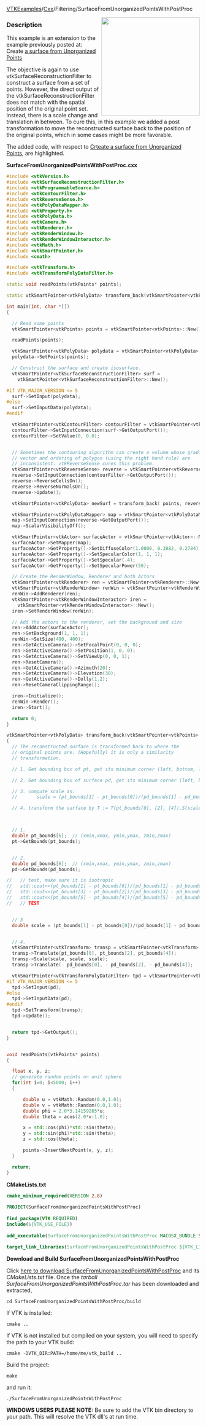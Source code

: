 [VTKExamples](Home)/[Cxx](Cxx)/Filtering/SurfaceFromUnorganizedPointsWithPostProc

<img align="right" src="https://github.com/lorensen/VTKExamples/raw/master/Testing/Baseline/Filtering/TestSurfaceFromUnorganizedPointsWithPostProc.png" width="256" />

### Description
This example is an extension to the example previously posted at:
Create [a surface from Unorganized Points](Cxx/Filtering/SurfaceFromUnorganizedPoints)

The objective is again to use vtkSurfaceReconstructionFilter to construct a surface from a set of points.
However, the direct output of the vtkSurfaceReconstructionFilter does not match with the spatial position of the original point set.
Instead, there is a scale change and translation in between.
To cure this, in this example we added a post transformation to move the reconstructed surface back to the position of the original points, which in some cases might be more favorable.

The added code, with respect to [Crteate a surface from Unorganized Points](Cxx/Filtering/SurfaceFromUnorganizedPoints), are highlighted.

**SurfaceFromUnorganizedPointsWithPostProc.cxx**
```c++
#include <vtkVersion.h>
#include <vtkSurfaceReconstructionFilter.h>
#include <vtkProgrammableSource.h>
#include <vtkContourFilter.h>
#include <vtkReverseSense.h>
#include <vtkPolyDataMapper.h>
#include <vtkProperty.h>
#include <vtkPolyData.h>
#include <vtkCamera.h>
#include <vtkRenderer.h>
#include <vtkRenderWindow.h>
#include <vtkRenderWindowInteractor.h>
#include <vtkMath.h>
#include <vtkSmartPointer.h>
#include <cmath>

#include <vtkTransform.h>
#include <vtkTransformPolyDataFilter.h>

static void readPoints(vtkPoints* points);

static vtkSmartPointer<vtkPolyData> transform_back(vtkSmartPointer<vtkPoints> pt, vtkSmartPointer<vtkPolyData> pd);

int main(int, char *[])
{

  // Read some points
  vtkSmartPointer<vtkPoints> points = vtkSmartPointer<vtkPoints>::New();

  readPoints(points);

  vtkSmartPointer<vtkPolyData> polydata = vtkSmartPointer<vtkPolyData>::New();
  polydata->SetPoints(points);

  // Construct the surface and create isosurface.	
  vtkSmartPointer<vtkSurfaceReconstructionFilter> surf =
    vtkSmartPointer<vtkSurfaceReconstructionFilter>::New();

#if VTK_MAJOR_VERSION <= 5
  surf->SetInput(polydata);
#else
  surf->SetInputData(polydata);
#endif

  vtkSmartPointer<vtkContourFilter> contourFilter = vtkSmartPointer<vtkContourFilter>::New();
  contourFilter->SetInputConnection(surf->GetOutputPort());
  contourFilter->SetValue(0, 0.0);


  // Sometimes the contouring algorithm can create a volume whose gradient
  // vector and ordering of polygon (using the right hand rule) are
  // inconsistent. vtkReverseSense cures this problem.
  vtkSmartPointer<vtkReverseSense> reverse = vtkSmartPointer<vtkReverseSense>::New();
  reverse->SetInputConnection(contourFilter->GetOutputPort());
  reverse->ReverseCellsOn();
  reverse->ReverseNormalsOn();
  reverse->Update();

  vtkSmartPointer<vtkPolyData> newSurf = transform_back( points, reverse->GetOutput());

  vtkSmartPointer<vtkPolyDataMapper> map = vtkSmartPointer<vtkPolyDataMapper>::New();
  map->SetInputConnection(reverse->GetOutputPort());
  map->ScalarVisibilityOff();

  vtkSmartPointer<vtkActor> surfaceActor = vtkSmartPointer<vtkActor>::New();
  surfaceActor->SetMapper(map);
  surfaceActor->GetProperty()->SetDiffuseColor(1.0000, 0.3882, 0.2784);
  surfaceActor->GetProperty()->SetSpecularColor(1, 1, 1);
  surfaceActor->GetProperty()->SetSpecular(.4);
  surfaceActor->GetProperty()->SetSpecularPower(50);

  // Create the RenderWindow, Renderer and both Actors
  vtkSmartPointer<vtkRenderer> ren = vtkSmartPointer<vtkRenderer>::New();
  vtkSmartPointer<vtkRenderWindow> renWin = vtkSmartPointer<vtkRenderWindow>::New();
  renWin->AddRenderer(ren);
  vtkSmartPointer<vtkRenderWindowInteractor> iren =
    vtkSmartPointer<vtkRenderWindowInteractor>::New();
  iren->SetRenderWindow(renWin);

  // Add the actors to the renderer, set the background and size
  ren->AddActor(surfaceActor);
  ren->SetBackground(1, 1, 1);
  renWin->SetSize(400, 400);
  ren->GetActiveCamera()->SetFocalPoint(0, 0, 0);
  ren->GetActiveCamera()->SetPosition(1, 0, 0);
  ren->GetActiveCamera()->SetViewUp(0, 0, 1);
  ren->ResetCamera();
  ren->GetActiveCamera()->Azimuth(20);
  ren->GetActiveCamera()->Elevation(30);
  ren->GetActiveCamera()->Dolly(1.2);
  ren->ResetCameraClippingRange();

  iren->Initialize();
  renWin->Render();
  iren->Start();

  return 0;
}

vtkSmartPointer<vtkPolyData> transform_back(vtkSmartPointer<vtkPoints> pt, vtkSmartPointer<vtkPolyData> pd)
{
  // The reconstructed surface is transformed back to where the
  // original points are. (Hopefully) it is only a similarity
  // transformation.

  // 1. Get bounding box of pt, get its minimum corner (left, bottom, least-z), at c0, pt_bounds

  // 2. Get bounding box of surface pd, get its minimum corner (left, bottom, least-z), at c1, pd_bounds

  // 3. compute scale as:
  //       scale = (pt_bounds[1] - pt_bounds[0])/(pd_bounds[1] - pd_bounds[0]);

  // 4. transform the surface by T := T(pt_bounds[0], [2], [4]).S(scale).T(-pd_bounds[0], -[2], -[4])



  // 1.
  double pt_bounds[6];  // (xmin,xmax, ymin,ymax, zmin,zmax)
  pt->GetBounds(pt_bounds);


  // 2.
  double pd_bounds[6];  // (xmin,xmax, ymin,ymax, zmin,zmax)
  pd->GetBounds(pd_bounds);

//   // test, make sure it is isotropic
//   std::cout<<(pt_bounds[1] - pt_bounds[0])/(pd_bounds[1] - pd_bounds[0])<<std::endl;
//   std::cout<<(pt_bounds[3] - pt_bounds[2])/(pd_bounds[3] - pd_bounds[2])<<std::endl;
//   std::cout<<(pt_bounds[5] - pt_bounds[4])/(pd_bounds[5] - pd_bounds[4])<<std::endl;
//   // TEST


  // 3
  double scale = (pt_bounds[1] - pt_bounds[0])/(pd_bounds[1] - pd_bounds[0]);


  // 4.
  vtkSmartPointer<vtkTransform> transp = vtkSmartPointer<vtkTransform>::New();
  transp->Translate(pt_bounds[0], pt_bounds[2], pt_bounds[4]);
  transp->Scale(scale, scale, scale);
  transp->Translate(- pd_bounds[0], - pd_bounds[2], - pd_bounds[4]);

  vtkSmartPointer<vtkTransformPolyDataFilter> tpd = vtkSmartPointer<vtkTransformPolyDataFilter>::New();
#if VTK_MAJOR_VERSION <= 5
  tpd->SetInput(pd);
#else
  tpd->SetInputData(pd);
#endif
  tpd->SetTransform(transp);
  tpd->Update();


  return tpd->GetOutput();
}


void readPoints(vtkPoints* points)
{

  float x, y, z;
  // generate random points on unit sphere
  for(int i=0; i<5000; i++)
  {

      double u = vtkMath::Random(0.0,1.0);
      double v = vtkMath::Random(0.0,1.0);
      double phi = 2.0*3.14159265*u;
      double theta = acos(2.0*v-1.0);

      x = std::cos(phi)*std::sin(theta);
      y = std::sin(phi)*std::sin(theta);
      z = std::cos(theta);

      points->InsertNextPoint(x, y, z);
  }

  return;
}
```
**CMakeLists.txt**
```cmake
cmake_minimum_required(VERSION 2.8)
 
PROJECT(SurfaceFromUnorganizedPointsWithPostProc)
 
find_package(VTK REQUIRED)
include(${VTK_USE_FILE})
 
add_executable(SurfaceFromUnorganizedPointsWithPostProc MACOSX_BUNDLE SurfaceFromUnorganizedPointsWithPostProc.cxx)
 
target_link_libraries(SurfaceFromUnorganizedPointsWithPostProc ${VTK_LIBRARIES})
```

**Download and Build SurfaceFromUnorganizedPointsWithPostProc**

Click [here to download SurfaceFromUnorganizedPointsWithPostProc](https://github.com/lorensen/VTKWikiExamplesTarballs/raw/master/SurfaceFromUnorganizedPointsWithPostProc.tar) and its *CMakeLists.txt* file.
Once the *tarball SurfaceFromUnorganizedPointsWithPostProc.tar* has been downloaded and extracted,
```
cd SurfaceFromUnorganizedPointsWithPostProc/build 
```
If VTK is installed:
```
cmake ..
```
If VTK is not installed but compiled on your system, you will need to specify the path to your VTK build:
```
cmake -DVTK_DIR:PATH=/home/me/vtk_build ..
```
Build the project:
```
make
```
and run it:
```
./SurfaceFromUnorganizedPointsWithPostProc
```
**WINDOWS USERS PLEASE NOTE:** Be sure to add the VTK bin directory to your path. This will resolve the VTK dll's at run time.

